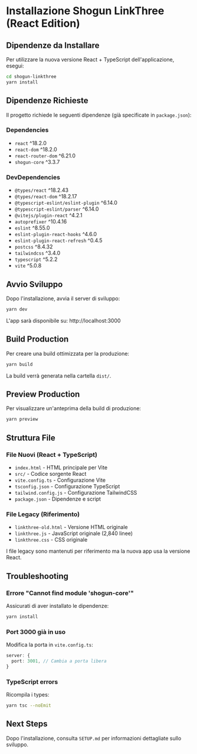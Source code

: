 # Installazione Shogun LinkThree (React Edition)

## Dipendenze da Installare

Per utilizzare la nuova versione React + TypeScript dell'applicazione, esegui:

```bash
cd shogun-linkthree
yarn install
```

## Dipendenze Richieste

Il progetto richiede le seguenti dipendenze (già specificate in `package.json`):

### Dependencies
- `react` ^18.2.0
- `react-dom` ^18.2.0
- `react-router-dom` ^6.21.0
- `shogun-core` ^3.3.7

### DevDependencies
- `@types/react` ^18.2.43
- `@types/react-dom` ^18.2.17
- `@typescript-eslint/eslint-plugin` ^6.14.0
- `@typescript-eslint/parser` ^6.14.0
- `@vitejs/plugin-react` ^4.2.1
- `autoprefixer` ^10.4.16
- `eslint` ^8.55.0
- `eslint-plugin-react-hooks` ^4.6.0
- `eslint-plugin-react-refresh` ^0.4.5
- `postcss` ^8.4.32
- `tailwindcss` ^3.4.0
- `typescript` ^5.2.2
- `vite` ^5.0.8

## Avvio Sviluppo

Dopo l'installazione, avvia il server di sviluppo:

```bash
yarn dev
```

L'app sarà disponibile su: http://localhost:3000

## Build Production

Per creare una build ottimizzata per la produzione:

```bash
yarn build
```

La build verrà generata nella cartella `dist/`.

## Preview Production

Per visualizzare un'anteprima della build di produzione:

```bash
yarn preview
```

## Struttura File

### File Nuovi (React + TypeScript)
- `index.html` - HTML principale per Vite
- `src/` - Codice sorgente React
- `vite.config.ts` - Configurazione Vite
- `tsconfig.json` - Configurazione TypeScript
- `tailwind.config.js` - Configurazione TailwindCSS
- `package.json` - Dipendenze e script

### File Legacy (Riferimento)
- `linkthree-old.html` - Versione HTML originale
- `linkthree.js` - JavaScript originale (2,840 linee)
- `linkthree.css` - CSS originale

I file legacy sono mantenuti per riferimento ma la nuova app usa la versione React.

## Troubleshooting

### Errore "Cannot find module 'shogun-core'"

Assicurati di aver installato le dipendenze:
```bash
yarn install
```

### Port 3000 già in uso

Modifica la porta in `vite.config.ts`:
```typescript
server: {
  port: 3001, // Cambia a porta libera
}
```

### TypeScript errors

Ricompila i types:
```bash
yarn tsc --noEmit
```

## Next Steps

Dopo l'installazione, consulta `SETUP.md` per informazioni dettagliate sullo sviluppo.

